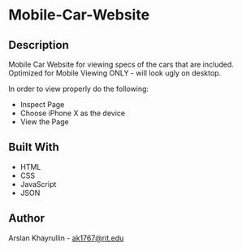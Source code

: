 # Mobile-Car-Website

## Description
Mobile Car Website for viewing specs of the cars that are included. 
Optimized for Mobile Viewing ONLY - will look ugly on desktop.

In order to view properly do the following:
  - Inspect Page
  - Choose iPhone X as the device
  - View the Page
  
## Built With
- HTML
- CSS
- JavaScript
- JSON
  
## Author
Arslan Khayrullin - ak1767@rit.edu


  
